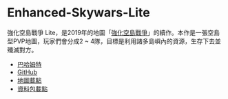 # Enhanced-Skywars-Lite
強化空島戰爭 Lite，是2019年的地圖「[強化空島戰爭](https://forum.gamer.com.tw/C.php?bsn=18673&snA=180283)」的續作。本作是一張空島型PVP地圖，玩家們會分成2 ~ 4隊，目標是利用諸多島嶼內的資源，生存下去並殲滅對方。

- [巴哈姆特](https://forum.gamer.com.tw/C.php?bsn=18673&snA=202439)
- [GitHub](https://github.com/AlexCai2019/Enhanced-Skywars-Lite)
- [地圖載點](https://www.mediafire.com/file/rqvxx70iicxgk1m/)
- [資料包載點](https://www.mediafire.com/file/xmzr03qdu4fk8fi/)